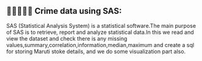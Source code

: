 ## 👩🏼‍🤝‍👩🏼 Crime data using SAS:

SAS (Statistical Analysis System) is a statistical software.The main purpose of SAS is to retrieve, report and analyze statistical data.In this we read and view the dataset and check there is any missing values,summary,correlation,information,median,maximum and create a sql for storing Maruti stoke details, and we do some visualization part also.
